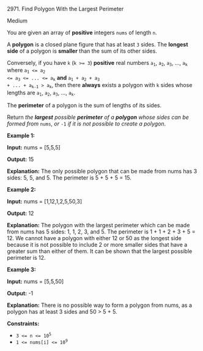 2971\. Find Polygon With the Largest Perimeter

Medium

You are given an array of **positive** integers `nums` of length `n`.

A **polygon** is a closed plane figure that has at least `3` sides. The **longest side** of a polygon is **smaller** than the sum of its other sides.

Conversely, if you have `k` (`k >= 3`) **positive** real numbers <code>a<sub>1</sub></code>, <code>a<sub>2</sub></code>, <code>a<sub>3</sub></code>, ..., <code>a<sub>k</sub></code> where <code>a<sub>1</sub> <= a<sub>2</sub> <= a<sub>3</sub> <= ... <= a<sub>k</sub></code> **and** <code>a<sub>1</sub> + a<sub>2</sub> + a<sub>3</sub> + ... + a<sub>k-1</sub> > a<sub>k</sub></code>, then there **always** exists a polygon with `k` sides whose lengths are <code>a<sub>1</sub></code>, <code>a<sub>2</sub></code>, <code>a<sub>3</sub></code>, ..., <code>a<sub>k</sub></code>.

The **perimeter** of a polygon is the sum of lengths of its sides.

Return _the **largest** possible **perimeter** of a **polygon** whose sides can be formed from_ `nums`, _or_ `-1` _if it is not possible to create a polygon_.

**Example 1:**

**Input:** nums = [5,5,5]

**Output:** 15

**Explanation:** The only possible polygon that can be made from nums has 3 sides: 5, 5, and 5. The perimeter is 5 + 5 + 5 = 15.

**Example 2:**

**Input:** nums = [1,12,1,2,5,50,3]

**Output:** 12

**Explanation:** The polygon with the largest perimeter which can be made from nums has 5 sides: 1, 1, 2, 3, and 5. The perimeter is 1 + 1 + 2 + 3 + 5 = 12. We cannot have a polygon with either 12 or 50 as the longest side because it is not possible to include 2 or more smaller sides that have a greater sum than either of them. It can be shown that the largest possible perimeter is 12.

**Example 3:**

**Input:** nums = [5,5,50]

**Output:** -1

**Explanation:** There is no possible way to form a polygon from nums, as a polygon has at least 3 sides and 50 > 5 + 5.

**Constraints:**

*   <code>3 <= n <= 10<sup>5</sup></code>
*   <code>1 <= nums[i] <= 10<sup>9</sup></code>